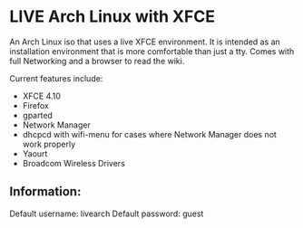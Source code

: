 LIVE Arch Linux with XFCE
===========================

An Arch Linux iso that uses a live XFCE environment.  It is intended as an installation environment that is more comfortable than just a tty.  Comes with full Networking and a browser to read the wiki.

Current features include:
- XFCE 4.10
- Firefox
- gparted
- Network Manager
- dhcpcd with wifi-menu for cases where Network Manager does not work properly
- Yaourt
- Broadcom Wireless Drivers


Information:
--------------

Default username: livearch
Default password: guest

